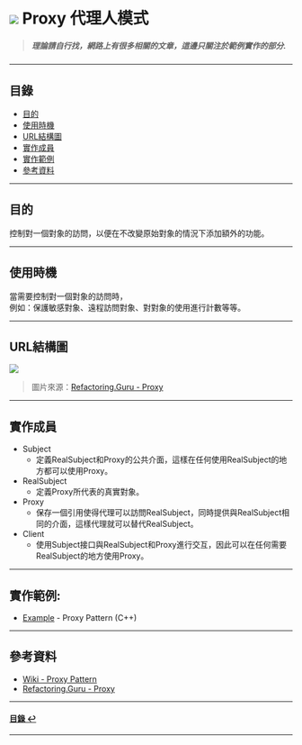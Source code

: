 # ![](https://drive.google.com/uc?id=10INx5_pkhMcYRdx_OO4rXNXxcsvPtBYq) Proxy 代理人模式  
> ##### 理論請自行找，網路上有很多相關的文章，這邊只關注於範例實作的部分.

---

<!--ts-->
## 目錄
* [目的](#目的)
* [使用時機](#使用時機)
* [URL結構圖](#url結構圖)
* [實作成員](#實作成員)
* [實作範例](#實作範例)
* [參考資料](#參考資料)
<!--te-->

---

## 目的
控制對一個對象的訪問，以便在不改變原始對象的情況下添加額外的功能。

---

## 使用時機
當需要控制對一個對象的訪問時，<br>
例如：保護敏感對象、遠程訪問對象、對對象的使用進行計數等等。

---

## URL結構圖
![](https://drive.google.com/uc?id=1bX1KD9Q9Pm7503ngV6eVaIIPEv7GTRPm)
> 圖片來源：[Refactoring.Guru - Proxy](https://refactoring.guru/design-patterns/proxy)

---

## 實作成員
* Subject
  * 定義RealSubject和Proxy的公共介面，這樣在任何使用RealSubject的地方都可以使用Proxy。
* RealSubject
  * 定義Proxy所代表的真實對象。
* Proxy
  * 保存一個引用使得代理可以訪問RealSubject，同時提供與RealSubject相同的介面，這樣代理就可以替代RealSubject。
* Client
  * 使用Subject接口與RealSubject和Proxy進行交互，因此可以在任何需要RealSubject的地方使用Proxy。

---

## 實作範例:
- [Example](https://github.com/RC-Dev-Tech/design-pattern-proxy/blob/main/C%2B%2B/main.cpp) - Proxy Pattern (C++) 

---

## 參考資料
* [Wiki - Proxy Pattern](https://en.wikipedia.org/wiki/Proxy_pattern) <br>
* [Refactoring.Guru - Proxy](https://refactoring.guru/design-patterns/proxy) <br>

---

<!--ts-->
#### [目錄 ↩](#目錄)
<!--te-->
---
